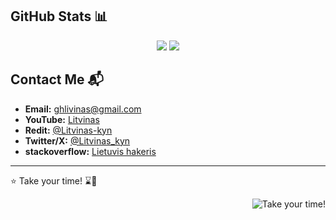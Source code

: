 <div id="en">

## GitHub Stats 📊

<div align="center" >
<picture>
  <source media="(prefers-color-scheme: dark)" srcset="https://github-readme-stats-pf5j.vercel.app/api?username=LitvinasGH&hide=issues&hide_border=true&theme=dark&show_icons=true&bg_color=00000000&icon_color=FF0000&ring_color=FF0000">
  <source media="(prefers-color-scheme: light), (prefers-color-scheme: no-preference)" srcset="https://github-readme-stats-pf5j.vercel.app/api?username=LitvinasGH&hide=issues&hide_border=true&theme=dark&show_icons=true&bg_color=0000000&icon_color=FF0000">
  <img src="https://github-readme-stats-pf5j.vercel.app/api?username=LitvinasGH&hide=issues&hide_border=true&theme=dark&show_icons=true&bg_color=0000000&icon_color=FF0000">
</picture>

<picture>
  <source
    srcset="https://github-readme-stats-pf5j.vercel.app/api/top-langs/?username=LitvinasGH&theme=dark&hide_border=true&include_all_commits=true&count_private=true&layout=compact&exclude_repo=1-sem-labs&bg_color=00000000"
    media="(prefers-color-scheme: dark)">
  <source
    srcset="https://github-readme-stats-pf5j.vercel.app/api/top-langs/?username=LitvinasGH&theme=dark&hide_border=true&include_all_commits=true&count_private=true&layout=compact&exclude_repo=1-sem-labs&bg_color=0000000"
    media="(prefers-color-scheme: light), (prefers-color-scheme: no-preference)">
  <img src="https://github-readme-stats-pf5j.vercel.app/api/top-langs/?username=LitvinasGH&theme=dark&hide_border=true&include_all_commits=true&count_private=true&layout=compact&exclude_repo=1-sem-labs&bg_color=0000000">
</picture>
</div>

## Contact Me 📬

- **Email:** [ghlivinas@gmail.com](mailto:ghlivinas@gmail.com)
- **YouTube:** [Litvinas](https://www.youtube.com/@litvinas2425)
- **Redit:** [@Litvinas-kyn](https://www.reddit.com/user/Litvinas-kyn)
- **Twitter/X:** [@Litvinas_kyn](https://twitter.com/Litvinas_kyn)
- **stackoverflow:** [Lietuvis hakeris](https://stackoverflow.com/users/30624943)

---

⭐️ Take your time! ⌛️🎩

</div>
<p align="right">
<img src = "gif/takeyourtime.gif" alt = "Take your time!">
</p>

